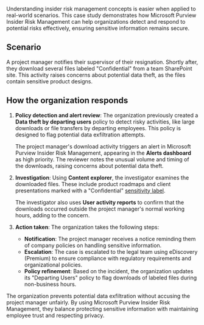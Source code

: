 Understanding insider risk management concepts is easier when applied to real-world scenarios. This case study demonstrates how Microsoft Purview Insider Risk Management can help organizations detect and respond to potential risks effectively, ensuring sensitive information remains secure.

## Scenario

A project manager notifies their supervisor of their resignation. Shortly after, they download several files labeled "Confidential" from a team SharePoint site. This activity raises concerns about potential data theft, as the files contain sensitive product designs.

## How the organization responds

1. **Policy detection and alert review**: The organization previously created a **Data theft by departing users** policy to detect risky activities, like large downloads or file transfers by departing employees. This policy is designed to flag potential data exfiltration attempts.

   The project manager's download activity triggers an alert in Microsoft Purview Insider Risk Management, appearing in the **Alerts dashboard** as high priority. The reviewer notes the unusual volume and timing of the downloads, raising concerns about potential data theft.

1. **Investigation**: Using **Content explorer**, the investigator examines the downloaded files. These include product roadmaps and client presentations marked with a "Confidential" [sensitivity label](/purview/sensitivity-labels?azure-portal=true).

   The investigator also uses **User activity reports** to confirm that the downloads occurred outside the project manager's normal working hours, adding to the concern.

1. **Action taken**: The organization takes the following steps:

   - **Notification**: The project manager receives a notice reminding them of company policies on handling sensitive information.
   - **Escalation**: The case is escalated to the legal team using eDiscovery (Premium) to ensure compliance with regulatory requirements and organizational policies.
   - **Policy refinement**: Based on the incident, the organization updates its "Departing Users" policy to flag downloads of labeled files during non-business hours.

The organization prevents potential data exfiltration without accusing the project manager unfairly. By using Microsoft Purview Insider Risk Management, they balance protecting sensitive information with maintaining employee trust and respecting privacy.
